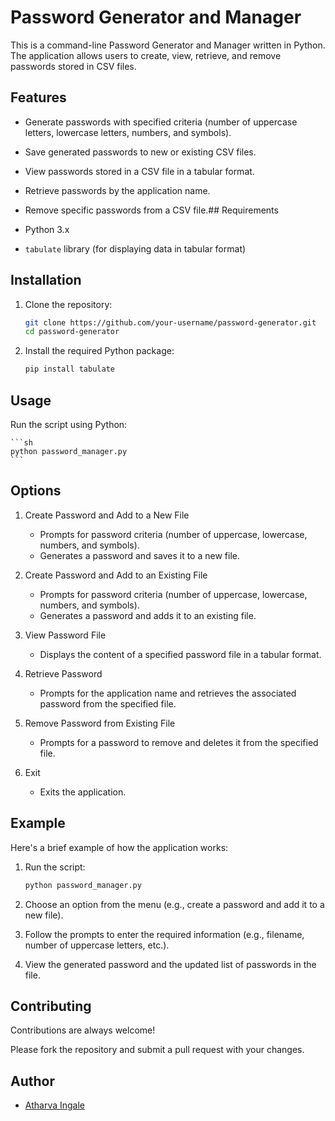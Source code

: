 # Password Generator and Manager

This is a command-line Password Generator and Manager written in Python. The application allows users to create, view, retrieve, and remove passwords stored in CSV files.
## Features

- Generate passwords with specified criteria (number of uppercase letters, lowercase letters, numbers, and symbols).
- Save generated passwords to new or existing CSV files.
- View passwords stored in a CSV file in a tabular format.
- Retrieve passwords by the application name.
- Remove specific passwords from a CSV file.## Requirements

- Python 3.x
- `tabulate` library (for displaying data in tabular format)

## Installation

1. Clone the repository:

    ```sh
    git clone https://github.com/your-username/password-generator.git
    cd password-generator
    ```

2. Install the required Python package:

    ```sh
    pip install tabulate
    ```
## Usage

Run the script using Python:

    ```sh
    python password_manager.py
    ```

## Options
1.  Create Password and Add to a New File

    - Prompts for password criteria (number of uppercase, lowercase, numbers, and symbols).
    - Generates a password and saves it to a new file.

2. Create Password and Add to an Existing File

    - Prompts for password criteria (number of uppercase, lowercase, numbers, and symbols).
    - Generates a password and adds it to an existing file.

3. View Password File

    - Displays the content of a specified password file in a tabular format.
4. Retrieve Password

    - Prompts for the application name and retrieves the associated password from the specified file.
5. Remove Password from Existing File

    - Prompts for a password to remove and deletes it from the specified file.
6. Exit

    - Exits the application.

## Example
Here's a brief example of how the application works:

1. Run the script:

    ```sh
    python password_manager.py
    ```
2. Choose an option from the menu (e.g., create a password and add it to a new file).

3. Follow the prompts to enter the required information (e.g., filename, number of uppercase letters, etc.).

4. View the generated password and the updated list of passwords in the file.
## Contributing

Contributions are always welcome!

Please fork the repository and submit a pull request with your changes.


## Author

- [Atharva Ingale](https://github.com/Atharvingale)
